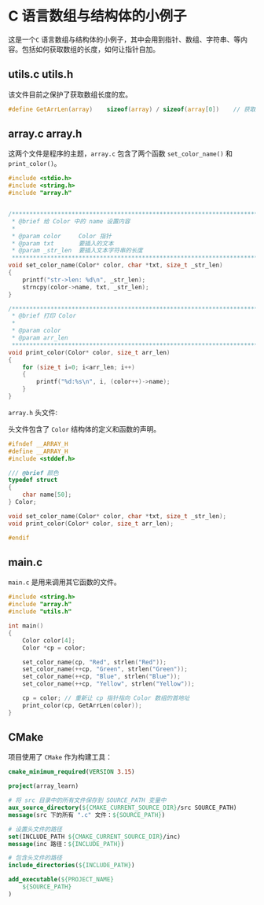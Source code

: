 # C 语言数组与结构体的小例子

这是一个`C` 语言数组与结构体的小例子，其中会用到指针、数组、字符串、等内容。包括如何获取数组的长度，如何让指针自加。

## utils.c utils.h

该文件目前之保护了获取数组长度的宏。

```c
#define GetArrLen(array)    sizeof(array) / sizeof(array[0])    // 获取数组的长度
```

## array.c array.h

这两个文件是程序的主题，`array.c` 包含了两个函数 `set_color_name()` 和 `print_color()`。

```c
#include <stdio.h>
#include <string.h>
#include "array.h"


/********************************************************************************
 * @brief 给 Color 中的 name 设置内容
 * 
 * @param color     Color 指针
 * @param txt       要插入的文本
 * @param _str_len  要插入文本字符串的长度
 ********************************************************************************/
void set_color_name(Color* color, char *txt, size_t _str_len)
{
    printf("str->len: %d\n", _str_len);
    strncpy(color->name, txt, _str_len);
}

/********************************************************************************
 * @brief 打印 Color
 * 
 * @param color 
 * @param arr_len 
 ********************************************************************************/
void print_color(Color* color, size_t arr_len)
{
    for (size_t i=0; i<arr_len; i++)
    {
        printf("%d:%s\n", i, (color++)->name);
    }
}
```

`array.h` 头文件:

头文件包含了 `Color` 结构体的定义和函数的声明。

```c
#ifndef __ARRAY_H
#define __ARRAY_H
#include <stddef.h>

/// @brief 颜色
typedef struct 
{
    char name[50];
} Color;

void set_color_name(Color* color, char *txt, size_t _str_len);
void print_color(Color* color, size_t arr_len);

#endif
```

## main.c

`main.c` 是用来调用其它函数的文件。

```c
#include <string.h>
#include "array.h"
#include "utils.h"

int main()
{
    Color color[4];
    Color *cp = color;

    set_color_name(cp, "Red", strlen("Red"));
    set_color_name(++cp, "Green", strlen("Green"));
    set_color_name(++cp, "Blue", strlen("Blue"));
    set_color_name(++cp, "Yellow", strlen("Yellow"));

    cp = color; // 重新让 cp 指针指向 Color 数组的首地址
    print_color(cp, GetArrLen(color));
}
```

## CMake

项目使用了 `CMake` 作为构建工具：

```cmake
cmake_minimum_required(VERSION 3.15)

project(array_learn)

# 将 src 目录中的所有文件保存到 SOURCE_PATH 变量中
aux_source_directory(${CMAKE_CURRENT_SOURCE_DIR}/src SOURCE_PATH)
message(src 下的所有 ".c" 文件：${SOURCE_PATH})

# 设置头文件的路径
set(INCLUDE_PATH ${CMAKE_CURRENT_SOURCE_DIR}/inc)
message(inc 路径：${INCLUDE_PATH})

# 包含头文件的路径
include_directories(${INCLUDE_PATH})

add_executable(${PROJECT_NAME} 
    ${SOURCE_PATH}
)

```
